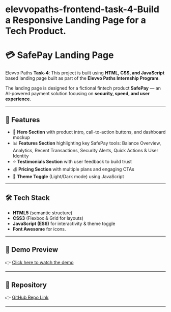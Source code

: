 # elevvopaths-frontend-task-4-Build a Responsive Landing Page for a Tech Product.
# 💳 SafePay Landing Page  
Elevvo Paths **Task-4**: This project is built using **HTML, CSS, and JavaScript** based landing page built as part of the **Elevvo Paths Internship Program**.  

The landing page is designed for a fictional fintech product **SafePay** — an AI-powered payment solution focusing on **security, speed, and user experience**.  

---

## 📌 Features  
- 🎯 **Hero Section** with product intro, call-to-action buttons, and dashboard mockup  
- 📊 **Features Section** highlighting key SafePay tools: Balance Overview, Analytics, Recent Transactions, Security Alerts, Quick Actions & User Identity  
- ⭐ **Testimonials Section** with user feedback to build trust  
- 💰 **Pricing Section** with multiple plans and engaging CTAs  
- 🌙 **Theme Toggle** (Light/Dark mode) using JavaScript 

---

## 🛠️ Tech Stack  
- **HTML5** (semantic structure)  
- **CSS3** (Flexbox & Grid for layouts)  
- **JavaScript (ES6)** for interactivity & theme toggle  
- **Font Awesome** for icons.

---

## 🎥 Demo Preview  
👉 [Click here to watch the demo](https://ik.imagekit.io/h6z8c1dwm/Screen%20Recording%202025-09-16%20201053.mp4?updatedAt=1758035086178)  

---

## 🔗 Repository  
👉 [GitHub Repo Link](https://github.com/yashwanth252005/elevvopaths-frontend-task-4-SafePay)  

---
